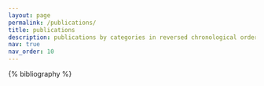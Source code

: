 ```yaml
---
layout: page
permalink: /publications/
title: publications
description: publications by categories in reversed chronological order. generated by jekyll-scholar.
nav: true
nav_order: 10
---
```


<!-- _pages/publications.md -->
<div class="publications">

{% bibliography %}

</div>
